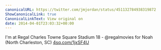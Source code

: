 ```yaml
---
canonicalURL: https://twitter.com/jmjordan/status/451132784938319872
ShowCanonicalLink: true
CanonicalLinkText: View original on
date: 2014-04-01T23:03:32+00:00
---
```

I'm at Regal Charles Towne Square Stadium 18 - @regalmovies for Noah (North Charleston, SC) [4sq.com/1jxSF4U](http://4sq.com/1jxSF4U)